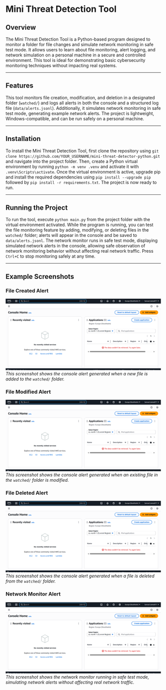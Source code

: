 # Mini Threat Detection Tool

## Overview
The Mini Threat Detection Tool is a Python-based program designed to monitor a folder for file changes and simulate network monitoring in safe test mode. It allows users to learn about file monitoring, alert logging, and network simulation on a personal machine in a secure and controlled environment. This tool is ideal for demonstrating basic cybersecurity monitoring techniques without impacting real systems.

---

## Features
This tool monitors file creation, modification, and deletion in a designated folder (`watched/`) and logs all alerts in both the console and a structured log file (`data/alerts.jsonl`). Additionally, it simulates network monitoring in safe test mode, generating example network alerts. The project is lightweight, Windows-compatible, and can be run safely on a personal machine.

---

## Installation
To install the Mini Threat Detection Tool, first clone the repository using `git clone https://github.com/YOUR_USERNAME/mini-threat-detector-python.git` and navigate into the project folder. Then, create a Python virtual environment by running `python -m venv .venv` and activate it with `.venv\Scripts\activate`. Once the virtual environment is active, upgrade pip and install the required dependencies using `pip install --upgrade pip` followed by `pip install -r requirements.txt`. The project is now ready to run.

---

## Running the Project
To run the tool, execute `python main.py` from the project folder with the virtual environment activated. While the program is running, you can test the file monitoring feature by adding, modifying, or deleting files in the `watched/` folder; alerts will appear in the console and be saved to `data/alerts.jsonl`. The network monitor runs in safe test mode, displaying simulated network alerts in the console, allowing safe observation of network monitoring behavior without affecting real network traffic. Press `Ctrl+C` to stop monitoring safely at any time.

---

## Example Screenshots

### File Created Alert
![image alt](https://github.com/Samuel-James971/Cloud-Home-Lab/blob/main/1.png?raw=true)
*This screenshot shows the console alert generated when a new file is added to the `watched/` folder.*

### File Modified Alert
![image alt](https://github.com/Samuel-James971/Cloud-Home-Lab/blob/main/1.png?raw=true)
*This screenshot shows the console alert generated when an existing file in the `watched/` folder is modified.*

### File Deleted Alert
![image alt](https://github.com/Samuel-James971/Cloud-Home-Lab/blob/main/1.png?raw=true)
*This screenshot shows the console alert generated when a file is deleted from the `watched/` folder.*

### Network Monitor Alert
![image alt](https://github.com/Samuel-James971/Cloud-Home-Lab/blob/main/1.png?raw=true)
*This screenshot shows the network monitor running in safe test mode, simulating network alerts without affecting real network traffic.*
